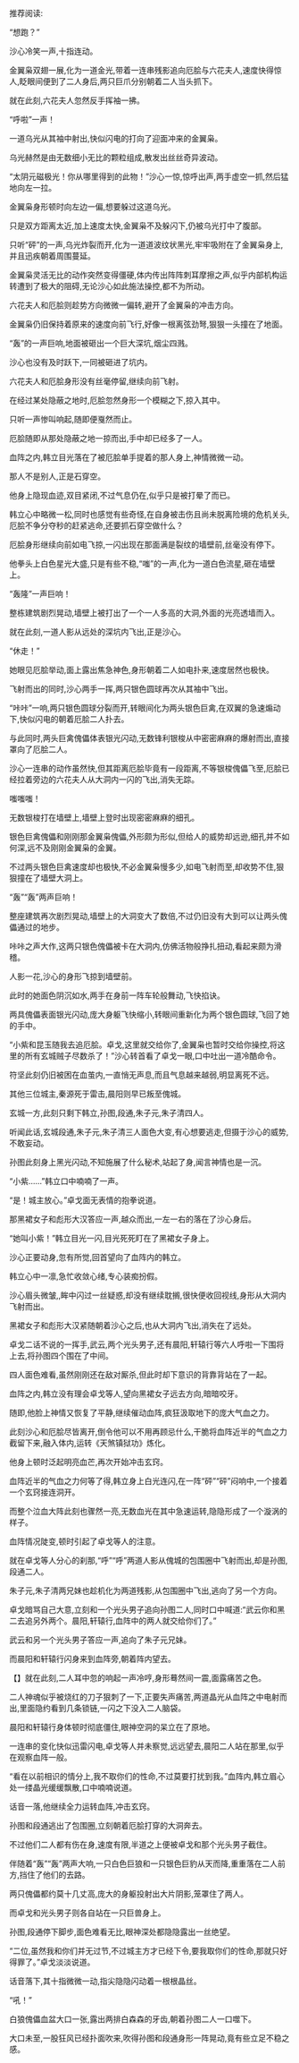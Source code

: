 
推荐阅读:

“想跑？”

沙心冷笑一声,十指连动。

金翼枭双翅一展,化为一道金光,带着一连串残影追向厄脍与六花夫人,速度快得惊人,眨眼间便到了二人身后,两只巨爪分别朝着二人当头抓下。

就在此刻,六花夫人忽然反手挥袖一拂。

“呼啦”一声！

一道乌光从其袖中射出,快似闪电的打向了迎面冲来的金翼枭。

乌光赫然是由无数细小无比的颗粒组成,散发出丝丝奇异波动。

“太阴元磁极光！你从哪里得到的此物！”沙心一惊,惊呼出声,两手虚空一抓,然后猛地向左一拉。

金翼枭身形顿时向左边一偏,想要躲过这道乌光。

只是双方距离太近,加上速度太快,金翼枭不及躲闪下,仍被乌光打中了腹部。

只听“砰”的一声,乌光炸裂而开,化为一道道波纹状黑光,牢牢吸附在了金翼枭身上,并且迅疾朝着周围蔓延。

金翼枭灵活无比的动作突然变得僵硬,体内传出阵阵刺耳摩擦之声,似乎内部机构运转遭到了极大的阻碍,无论沙心如此施法操控,都不为所动。

六花夫人和厄脍则趁势方向微微一偏转,避开了金翼枭的冲击方向。

金翼枭仍旧保持着原来的速度向前飞行,好像一根离弦劲弩,狠狠一头撞在了地面。

“轰”的一声巨响,地面被砸出一个巨大深坑,烟尘四溅。

沙心也没有及时跃下,一同被砸进了坑内。

六花夫人和厄脍身形没有丝毫停留,继续向前飞射。

在经过某处隐蔽之地时,厄脍忽然身形一个模糊之下,掠入其中。

只听一声惨叫响起,随即便戛然而止。

厄脍随即从那处隐蔽之地一掠而出,手中却已经多了一人。

血阵之内,韩立目光落在了被厄脍单手提着的那人身上,神情微微一动。

那人不是别人,正是石穿空。

他身上隐现血迹,双目紧闭,不过气息仍在,似乎只是被打晕了而已。

韩立心中略微一松,同时也感觉有些奇怪,在自身被击伤且尚未脱离险境的危机关头,厄脍不争分夺秒的赶紧逃命,还要抓石穿空做什么？

厄脍身形继续向前如电飞掠,一闪出现在那面满是裂纹的墙壁前,丝毫没有停下。

他拳头上白色星光大盛,只是有些不稳,“嗤”的一声,化为一道白色流星,砸在墙壁上。

“轰隆”一声巨响！

整栋建筑剧烈晃动,墙壁上被打出了一个一人多高的大洞,外面的光亮透墙而入。

就在此刻,一道人影从远处的深坑内飞出,正是沙心。

“休走！”

她眼见厄脍举动,面上露出焦急神色,身形朝着二人如电扑来,速度居然也极快。

飞射而出的同时,沙心两手一挥,两只银色圆球再次从其袖中飞出。

“咔咔”一响,两只银色圆球分裂而开,转眼间化为两头银色巨禽,在双翼的急速煽动下,快似闪电的朝着厄脍二人扑去。

与此同时,两头巨禽傀儡体表银光闪动,无数锋利银梭从中密密麻麻的爆射而出,直接罩向了厄脍二人。

沙心一连串的动作虽然快,但其距离厄脍毕竟有一段距离,不等银梭傀儡飞至,厄脍已经拉着旁边的六花夫人从大洞内一闪的飞出,消失无踪。

嗤嗤嗤！

无数银梭打在墙壁上,墙壁上登时出现密密麻麻的细孔。

银色巨禽傀儡和刚刚那金翼枭傀儡,外形颇为形似,但给人的威势却远逊,细孔并不如何深,远不及刚刚金翼枭的金翼。

不过两头银色巨禽速度却也极快,不必金翼枭慢多少,如电飞射而至,却收势不住,狠狠撞在了墙壁大洞上。

“轰”“轰”两声巨响！

整座建筑再次剧烈晃动,墙壁上的大洞变大了数倍,不过仍旧没有大到可以让两头傀儡通过的地步。

咔咔之声大作,这两只银色傀儡被卡在大洞内,仿佛活物般挣扎扭动,看起来颇为滑稽。

人影一花,沙心的身形飞掠到墙壁前。

此时的她面色阴沉如水,两手在身前一阵车轮般舞动,飞快掐诀。

两具傀儡表面银光闪动,庞大身躯飞快缩小,转眼间重新化为两个银色圆球,飞回了她的手中。

“小紫和昆玉随我去追厄脍。卓戈,这里就交给你了,金翼枭也暂时交给你操控,将这里的所有玄城贼子尽数杀了！”沙心转首看了卓戈一眼,口中吐出一道冷酷命令。

符坚此刻仍旧被困在血茧内,一直悄无声息,而且气息越来越弱,明显离死不远。

其他三位城主,秦源死于雷击,晨阳则早已叛至傀城。

玄城一方,此刻只剩下韩立,孙图,段通,朱子元,朱子清四人。

听闻此话,玄城段通,朱子元,朱子清三人面色大变,有心想要逃走,但摄于沙心的威势,不敢妄动。

孙图此刻身上黑光闪动,不知施展了什么秘术,站起了身,闻言神情也是一沉。

“小紫……”韩立口中喃喃了一声。

“是！城主放心。”卓戈面无表情的抱拳说道。

那黑裙女子和彪形大汉答应一声,越众而出,一左一右的落在了沙心身后。

“她叫小紫！”韩立目光一闪,目光死死盯在了黑裙女子身上。

沙心正要动身,忽有所觉,回首望向了血阵内的韩立。

韩立心中一凛,急忙收敛心绪,专心装痴扮假。

沙心眉头微皱,,眸中闪过一丝疑惑,却没有继续耽搁,很快便收回视线,身形从大洞内飞射而出。

黑裙女子和彪形大汉紧随朝着沙心之后,也从大洞内飞出,消失在了远处。

卓戈二话不说的一挥手,武云,两个光头男子,还有晨阳,轩辕行等六人呼啦一下围将上去,将孙图四个围在了中间。

四人面色难看,虽然刚刚还在敌对厮杀,但此时却下意识的背靠背站在了一起。

血阵之内,韩立没有理会卓戈等人,望向黑裙女子远去方向,暗暗咬牙。

随即,他脸上神情又恢复了平静,继续催动血阵,疯狂汲取地下的庞大气血之力。

此刻沙心和厄脍尽皆离开,倒令他可以不用再顾忌什么,干脆将血阵近半的气血之力截留下来,融入体内,运转《天煞镇狱功》炼化。

他身上顿时泛起明亮血芒,再次开始冲击玄窍。

血阵近半的气血之力何等了得,韩立身上白光连闪,在一阵“砰”“砰”闷响中,一个接着一个玄窍接连洞开。

而整个泣血大阵此刻也骤然一亮,无数血光在其中急速运转,隐隐形成了一个漩涡的样子。

血阵情况陡变,顿时引起了卓戈等人的注意。

就在卓戈等人分心的刹那,“呼”“呼”两道人影从傀城的包围圈中飞射而出,却是孙图,段通二人。

朱子元,朱子清两兄妹也趁机化为两道残影,从包围圈中飞出,逃向了另一个方向。

卓戈暗骂自己大意,立刻和一个光头男子追向孙图二人,同时口中喊道:“武云你和黑二去追另外两个。晨阳,轩辕行,血阵中的两人就交给你们了。”

武云和另一个光头男子答应一声,追向了朱子元兄妹。

而晨阳和轩辕行闪身来到血阵旁,朝着阵内望去。

【】就在此刻,二人耳中忽的响起一声冷哼,身形蓦然间一震,面露痛苦之色。

二人神魂似乎被烧红的刀子狠刺了一下,正要失声痛苦,两道晶光从血阵之中电射而出,里面隐约看到几条锁链,一闪之下没入二人脑袋。

晨阳和轩辕行身体顿时彻底僵住,眼神空洞的呆立在了原地。

一连串的变化快似迅雷闪电,卓戈等人并未察觉,远远望去,晨阳二人站在那里,似乎在观察血阵一般。

“看在以前相识的情分上,我不取你们的性命,不过莫要打扰到我。”血阵内,韩立眉心处一缕晶光缓缓飘散,口中喃喃说道。

话音一落,他继续全力运转血阵,冲击玄窍。

孙图和段通逃出了包围圈,立刻朝着厄脍打穿的大洞奔去。

不过他们二人都有伤在身,速度有限,半道之上便被卓戈和那个光头男子截住。

伴随着“轰”“轰”两声大响,一只白色巨狼和一只银色巨豹从天而降,重重落在二人前方,挡住了他们的去路。

两只傀儡都约莫十几丈高,庞大的身躯投射出大片阴影,笼罩住了两人。

而卓戈和光头男子则各自站在一只巨兽身上。

孙图,段通停下脚步,面色难看无比,眼神深处都隐隐露出一丝绝望。

“二位,虽然我和你们并无过节,不过城主方才已经下令,要我取你们的性命,那就只好得罪了。”卓戈淡淡说道。

话音落下,其十指微微一动,指尖隐隐闪动着一根根晶丝。

“吼！”

白狼傀儡血盆大口一张,露出两排白森森的牙齿,朝着孙图二人一口噬下。

大口未至,一股狂风已经扑面吹来,吹得孙图和段通身形一阵晃动,竟有些立足不稳之感。